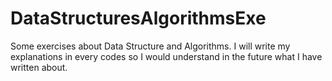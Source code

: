 # DataStructuresAlgorithmsExe

Some exercises about Data Structure and Algorithms. I will write my explanations in every codes so I would understand in the future what I have written about.